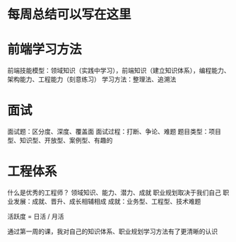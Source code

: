 # 每周总结可以写在这里
# 前端学习方法
前端技能模型：领域知识（实践中学习），前端知识（建立知识体系），编程能力、架构能力、工程能力（刻意练习）
学习方法：整理法、追溯法
# 面试
面试题：区分度、深度、覆盖面
面试过程：打断、争论、难题
题目类型：项目型、知识型、开放型、案例型、有趣的
# 工程体系
什么是优秀的工程师？
领域知识、能力、潜力、成就
职业规划取决于我们自己
职业发展：成就、晋升、成长相辅相成
成就：业务型、工程型、技术难题

活跃度 = 日活 / 月活

通过第一周的课，我对自己的知识体系、职业规划学习方法有了更清晰的认识

